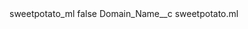<?xml version="1.0" encoding="UTF-8"?>
<CustomMetadata xmlns="http://soap.sforce.com/2006/04/metadata" xmlns:xsi="http://www.w3.org/2001/XMLSchema-instance" xmlns:xsd="http://www.w3.org/2001/XMLSchema">
    <label>sweetpotato_ml</label>
    <protected>false</protected>
    <values>
        <field>Domain_Name__c</field>
        <value xsi:type="xsd:string">sweetpotato.ml</value>
    </values>
</CustomMetadata>
